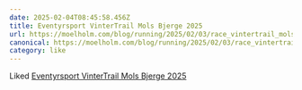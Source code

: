 ```yaml
---
date: 2025-02-04T08:45:58.456Z
title: Eventyrsport VinterTrail Mols Bjerge 2025
url: https://moelholm.com/blog/running/2025/02/03/race_vintertrail_mols_bjerge
canonical: https://moelholm.com/blog/running/2025/02/03/race_vintertrail_mols_bjerge
category: like
---
```

Liked [Eventyrsport VinterTrail Mols Bjerge 2025](https://moelholm.com/blog/running/2025/02/03/race_vintertrail_mols_bjerge)
